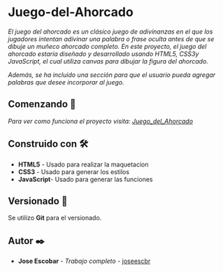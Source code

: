 # Juego-del-Ahorcado

_El juego del ahorcado es un clásico juego de adivinanzas en el que los jugadores intentan adivinar una palabra o frase oculta
antes de que se dibuje un muñeco ahorcado completo. En este proyecto, el juego del ahorcado estaría diseñado y desarrollado 
usando HTML5, CSS3y JavaScript, el cual utiliza canvas para dibujar la figura del ahorcado._

_Además, se ha incluido una sección para que el usuario pueda agregar palabras que desee incorporar al juego._

## Comenzando 🚀

_Para ver como funciona el proyecto visita: [Juego_del_Ahorcado](https://joseescbr.github.io/Juego-del-Ahorcado/)_

## Construido con 🛠️

* **HTML5** - Usado para realizar la maquetacion
* **CSS3** - Usado para generar los estilos
* **JavaScript**- Usado para generar las funciones

## Versionado 📌

Se utilizo **Git** para el versionado. 

## Autor ✒️

* **Jose Escobar** - *Trabajo completo* - [joseescbr](https://github.com/Joseescbr) 
